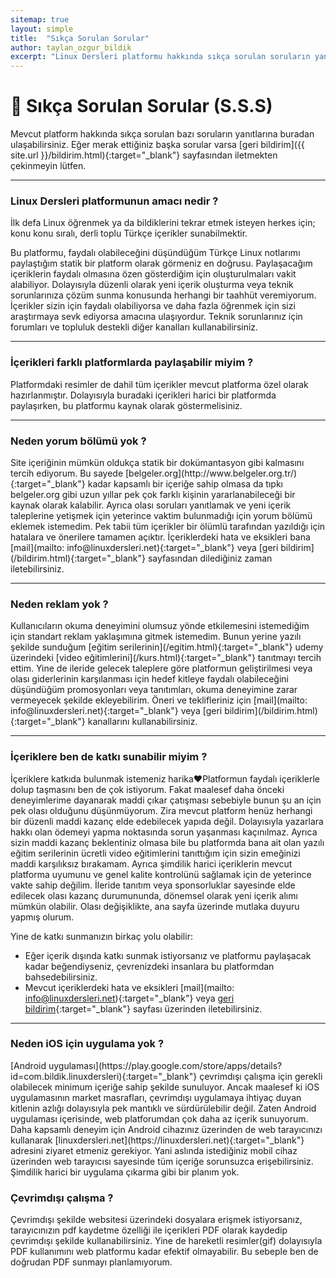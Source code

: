 ```yaml
---
sitemap: true
layout: simple
title:  "Sıkça Sorulan Sorular"
author: taylan_ozgur_bildik
excerpt: "Linux Dersleri platformu hakkında sıkça sorulan soruların yanıtları."
---
```



<h1 class="text-primary">🤔 Sıkça Sorulan Sorular (S.S.S)</h1>
Mevcut platform hakkında sıkça sorulan bazı soruların yanıtlarına buradan ulaşabilirsiniz. Eğer merak ettiğiniz başka sorular varsa [geri bildirim]({{ site.url }}/bildirim.html){:target="_blank"} sayfasından iletmekten çekinmeyin lütfen.

---

<h3 class="text-primary"> Linux Dersleri platformunun amacı nedir ?</h3>
İlk defa Linux öğrenmek ya da bildiklerini tekrar etmek isteyen herkes için; konu konu sıralı, derli toplu Türkçe içerikler sunabilmektir. 

Bu platformu, faydalı olabileceğini düşündüğüm Türkçe Linux notlarımı paylaştığım statik bir platform olarak görmeniz en doğrusu. Paylaşacağım içeriklerin faydalı olmasına özen gösterdiğim için oluşturulmaları vakit alabiliyor. Dolayısıyla düzenli olarak yeni içerik oluşturma veya teknik sorunlarınıza çözüm sunma konusunda herhangi bir taahhüt veremiyorum. İçerikler sizin için faydalı olabiliyorsa ve daha fazla öğrenmek için sizi araştırmaya sevk ediyorsa amacına ulaşıyordur. Teknik sorunlarınız için forumları ve topluluk destekli diğer kanalları kullanabilirsiniz. 

---

<h3 class="text-primary">İçerikleri farklı platformlarda paylaşabilir miyim ?</h3>
Platformdaki resimler de dahil tüm içerikler mevcut platforma özel olarak hazırlanmıştır. Dolayısıyla buradaki içerikleri harici bir platformda paylaşırken, bu platformu kaynak olarak göstermelisiniz. 

---

<h3 class="text-primary"> Neden yorum bölümü yok ?</h3>
Site içeriğinin mümkün oldukça statik bir dokümantasyon gibi kalmasını tercih ediyorum. Bu sayede [belgeler.org](http://www.belgeler.org.tr/){:target="_blank"} kadar kapsamlı bir içeriğe sahip olmasa da tıpkı belgeler.org gibi uzun yıllar pek çok farklı kişinin yararlanabileceği bir kaynak olarak kalabilir. Ayrıca olası soruları yanıtlamak ve yeni içerik taleplerine yetişmek için yeterince vaktim bulunmadığı için yorum bölümü eklemek istemedim. Pek tabii tüm içerikler bir ölümlü tarafından yazıldığı için hatalara ve önerilere tamamen açıktır. İçeriklerdeki hata ve eksikleri bana [mail](mailto: info@linuxdersleri.net){:target="_blank"} veya [geri bildirim](/bildirim.html){:target="_blank"} sayfasından dilediğiniz zaman iletebilirsiniz.

---

<h3 class="text-primary">Neden reklam yok ?</h3>
Kullanıcıların okuma deneyimini olumsuz yönde etkilemesini istemediğim için standart reklam yaklaşımına gitmek istemedim. Bunun yerine yazılı şekilde sunduğum [eğitim serilerinin](/egitim.html){:target="_blank"} udemy üzerindeki [video eğitimlerini](/kurs.html){:target="_blank"} tanıtmayı tercih ettim. Yine de ileride gelecek taleplere göre platformun geliştirilmesi veya olası giderlerinin karşılanması için hedef kitleye faydalı olabileceğini düşündüğüm promosyonları veya tanıtımları, okuma deneyimine zarar vermeyecek şekilde ekleyebilirim. Öneri ve teklifleriniz için [mail](mailto: info@linuxdersleri.net){:target="_blank"} veya [geri bildirim](/bildirim.html){:target="_blank"} kanallarını kullanabilirsiniz.

---

<h3 class="text-primary">İçeriklere ben de katkı sunabilir miyim ?</h3>

İçeriklere katkıda bulunmak istemeniz harika❤️Platformun faydalı içeriklerle dolup taşmasını ben de çok istiyorum. Fakat maalesef daha önceki deneyimlerime dayanarak maddi çıkar çatışması sebebiyle bunun şu an için pek olası olduğunu düşünmüyorum. Zira mevcut platform henüz herhangi bir düzenli maddi kazanç elde edebilecek yapıda değil. Dolayısıyla yazarlara hakkı olan ödemeyi yapma noktasında sorun yaşanması kaçınılmaz. Ayrıca sizin maddi kazanç beklentiniz olmasa bile bu platformda bana ait olan yazılı eğitim serilerinin ücretli video eğitimlerini tanıttığım için sizin emeğinizi maddi karşılıksız bırakamam. Ayrıca şimdilik harici içeriklerin mevcut platforma uyumunu ve genel kalite kontrolünü sağlamak için de yeterince vakte sahip değilim. İleride tanıtım veya sponsorluklar sayesinde elde edilecek olası kazanç durumununda, dönemsel olarak yeni içerik alımı mümkün olabilir. Olası değişiklikte, ana sayfa üzerinde mutlaka duyuru yapmış olurum.

Yine de katkı sunmanızın birkaç yolu olabilir:

- Eğer içerik dışında katkı sunmak istiyorsanız ve platformu paylaşacak kadar beğendiyseniz, çevrenizdeki insanlara bu platformdan bahsedebilirsiniz. 
- Mevcut içeriklerdeki hata ve eksikleri [mail](mailto: info@linuxdersleri.net){:target="_blank"} veya [geri bildirim]({{site.url}}/bildirim.html){:target="_blank"} sayfası üzerinden iletebilirsiniz.

---

<h3 class="text-primary">Neden iOS için uygulama yok ?</h3>
[Android uygulaması](https://play.google.com/store/apps/details?id=com.bildik.linuxdersleri){:target="_blank"} çevrimdışı çalışma için gerekli olabilecek minimum içeriğe sahip şekilde sunuluyor. Ancak maalesef ki iOS uygulamasının market masrafları, çevrimdışı uygulamaya ihtiyaç duyan kitlenin azlığı dolayısıyla pek mantıklı ve sürdürülebilir değil. Zaten Android uygulaması içerisinde, web platforumdan çok daha az içerik sunuyorum. Daha kapsamlı deneyim için Android cihazınız üzerinden de web tarayıcınızı kullanarak [linuxdersleri.net](https://linuxdersleri.net){:target="_blank"} adresini ziyaret etmeniz gerekiyor. Yani aslında istediğiniz mobil cihaz üzerinden web tarayıcısı sayesinde tüm içeriğe sorunsuzca erişebilirsiniz. Şimdilik harici bir uygulama çıkarma gibi bir planım yok.

<h3 class="text-primary">Çevrimdışı çalışma ?</h3>
Çevrimdışı şekilde websitesi üzerindeki dosyalara erişmek istiyorsanız, tarayıcınızın pdf kaydetme özelliği ile içerikleri PDF olarak kaydedip çevrimdışı şekilde kullanabilirsiniz. Yine de hareketli resimler(gif) dolayısıyla PDF kullanımını web platformu kadar efektif olmayabilir. Bu sebeple ben de doğrudan PDF sunmayı planlamıyorum. 
